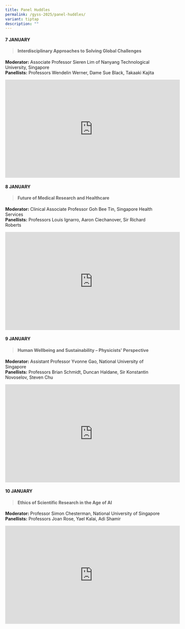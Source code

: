 ```yaml
---
title: Panel Huddles
permalink: /gyss-2025/panel-huddles/
variant: tiptap
description: ""
---
```

<h4><strong>7 JANUARY</strong></h4>
<blockquote>
<h4><strong>Interdisciplinary Approaches to Solving Global Challenges</strong></h4>
</blockquote>
<p><strong>Moderator:</strong> Associate Professor Sieren Lim of Nanyang Technological
University, Singapore
<br><strong>Panellists:</strong> Professors Wendelin Werner, Dame Sue Black,
Takaaki Kajita</p>
<div class="iframe-wrapper">
<iframe height="315" width="560" allowfullscreen="true" frameborder="0" src="https://www.youtube.com/embed/5DUgJ8tY0vQ?si=EVvrTIYkY-7pg7zQ"></iframe>
</div>
<h4><strong>8 JANUARY</strong></h4>
<blockquote>
<h4><strong>Future of Medical Research and Healthcare</strong></h4>
</blockquote>
<p><strong>Moderator:</strong> Clinical Associate Professor Goh Bee Tin, Singapore
Health Services
<br><strong>Panellists:</strong> Professors Louis Ignarro, Aaron Ciechanover,
Sir Richard Roberts</p>
<div class="iframe-wrapper">
<iframe height="315" width="560" allowfullscreen="true" frameborder="0" src="https://www.youtube.com/embed/o7KvtOnvpsc?si=baoRBiGIe7R_1iIt"></iframe>
</div>
<h4><strong>9 JANUARY</strong></h4>
<blockquote>
<h4><strong>Human Wellbeing and Sustainability – Physicists' Perspective</strong></h4>
</blockquote>
<p><strong>Moderator:</strong> Assistant Professor Yvonne Gao, National University
of Singapore
<br><strong>Panellists:</strong> Professors Brian Schmidt, Duncan Haldane,
Sir Konstantin Novoselov, Steven Chu</p>
<div class="iframe-wrapper">
<iframe height="315" width="560" allowfullscreen="true" frameborder="0" src="https://www.youtube.com/embed/d9M1zUMwcys?si=YVCuiucs6oibFoDZ"></iframe>
</div>
<h4><strong>10 JANUARY</strong></h4>
<blockquote>
<h4><strong>Ethics of Scientific Research in the Age of AI</strong></h4>
</blockquote>
<p><strong>Moderator:</strong> Professor Simon Chesterman, National University
of Singapore
<br><strong>Panellists:</strong> Professors Joan Rose, Yael Kalai, Adi Shamir</p>
<div class="iframe-wrapper">
<iframe height="315" width="560" allowfullscreen="true" frameborder="0" src="https://www.youtube.com/embed/eZhOUtUIIQ8?si=XPoCZ3QoMfwFBsAf"></iframe>
</div>
<p></p>